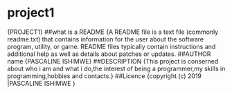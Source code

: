 # project1
{PROJECT1}
##what is a README
{A README file is a text file (commonly readme.txt) that contains information for the user about the software program, utility, or game. README files typically contain instructions and additional help as well as details about patches or updates.
##AUTHOR name
{PASCALINE ISHIMWE}
##DESCRIPTION
{This project is conserned about who i am and what i do,the interest of being a programmer,my skills in programming,hobbies and contacts.}
##Licence
{copyright (c) 2019 |PASCALINE ISHIMWE }
